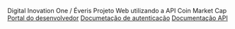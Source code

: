 Digital Inovation One / Éveris
Projeto Web utilizando a API Coin Market Cap 
 [Portal do desenvolvedor](https://pro.coinmarketcap.com/account) 
 [Documetação de autenticação](https://coinmarketcap.com/api/documentation/v1/#section/Authentication) 
 [Documentação API](https://coinmarketcap.com/api/documentation/v1/#)